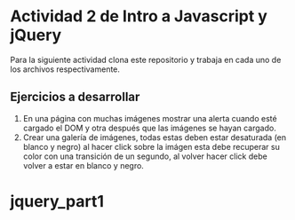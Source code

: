 # Actividad 2 de Intro a Javascript y jQuery

Para la siguiente actividad clona este repositorio y trabaja en cada uno de los archivos respectivamente.


## Ejercicios a desarrollar


1. En una página con muchas imágenes mostrar una alerta cuando esté cargado el DOM y otra después que las imágenes se hayan cargado.
2. Crear una galería de imágenes, todas estas deben estar desaturada (en blanco y negro) al hacer click sobre la imágen esta debe recuperar su color con una transición de un segundo, al volver hacer click debe volver a estar en blanco y negro.
# jquery_part1
